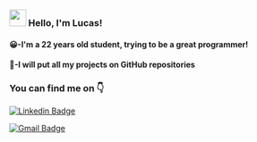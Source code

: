 ### <img src="https://media.giphy.com/media/hvRJCLFzcasrR4ia7z/giphy.gif" width="30px"> Hello, I'm Lucas!

#### 😀-I'm a 22 years old student, trying to be a great programmer!
#### 🎉-I will put all my projects on GitHub repositories

### You can find me on 👇

[![Linkedin Badge](https://img.shields.io/badge/LinkedIn-0077B5?style=for-the-badge&logo=linkedin&logoColor=white&link=https://www.linkedin.com/in/lucas-munhoz-071705174/)](https://www.linkedin.com/in/lucas-munhoz-071705174/) 

[![Gmail Badge](https://img.shields.io/badge/lucasmunhoz2105@gmail-D14836?style=for-the-badge&logo=gmail&logoColor=white&link=mailto:lucasmunhoz2105@gmail)](mailto:lucasmunhoz2105@gmail)

